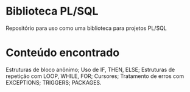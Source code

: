 # Biblioteca PL/SQL
Repositório para uso como uma biblioteca para projetos PL/SQL 

# Conteúdo encontrado
Estruturas de bloco anônimo; Uso de IF, THEN, ELSE; Estruturas de repetição com LOOP, WHILE, FOR; 
Cursores; Tratamento de erros com EXCEPTIONS; TRIGGERS; PACKAGES.

